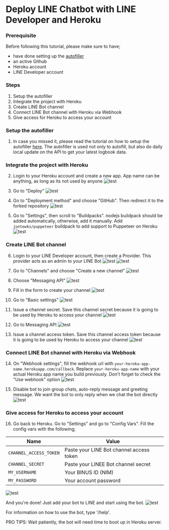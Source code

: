 # Deploy LINE Chatbot with LINE Developer and Heroku

### Prerequisite
Before following this tutorial, please make sure to have;
- have done setting up the [autofiller](https://github.com/bernardadhitya/intern-logbook-chatbot/blob/master/docs/autofill-github-actions.md)
- an active Github
- Heroku account 
- LINE Developer account

### Steps
1. Setup the autofiller
2. Integrate the project with Heroku
3. Create LINE Bot channel
4. Connect LINE Bot channel with Heroku via Webhook
5. Give access for Heroku to access your account

### Setup the autofiller
1. In case you missed it, please read the tutorial on how to setup the autofiller [here](https://github.com/bernardadhitya/intern-logbook-chatbot/blob/master/docs/autofill-github-actions.md). The autofiller is used not only to autofill, but also do daily local update on the API to get your latest logbook data.

### Integrate the project with Heroku
2. Login to your Heroku account and create a new app. App name can be anything, as long as its not used by anyone
![test](line-bot-heroku-assets/2.png)

3. Go to "Deploy"
![test](line-bot-heroku-assets/3.png)

4. Go to "Deployment method" and choose "GitHub". Then redirect it to the forked repository
![test](line-bot-heroku-assets/4.png)

5. Go to "Settings", then scroll to "Buildpacks". nodejs buildpack should be added automatically, otherwise, add it manually. Add `jontewks/puppeteer` buildpack to add support to Puppeteer on Heroku
![test](line-bot-heroku-assets/5.png)

### Create LINE Bot channel
6. Login to your LINE Developer account, then create a Provider. This provider acts as an admin to your LINE Bot
![test](line-bot-heroku-assets/6.png)
![test](line-bot-heroku-assets/7.png)

7. Go to "Channels" and choose "Create a new channel"
![test](line-bot-heroku-assets/8.png)

8. Choose "Messaging API"
![test](line-bot-heroku-assets/9.png)

9. Fill in the form to create your channel
![test](line-bot-heroku-assets/10.png)

10. Go to "Basic settings"
![test](line-bot-heroku-assets/11.png)

11. Issue a channel secret. Save this channel secret because it is going to be used by Heroku to access your channel
![test](line-bot-heroku-assets/12.png)

12. Go to Messaging API
![test](line-bot-heroku-assets/13.png)

13. Issue a channel access token. Save this channel access token because it is going to be used by Heroku to access your channel
![test](line-bot-heroku-assets/14.png)

### Connect LINE Bot channel with Heroku via Webhook

14. On "Webhook settings", fill the webhook url with `your-heroku-app-name.herokuapp.com/callback`. Replace `your-heroku-app-name` with your actual Heroku app name you build previously. Don't forget to check the "Use webhook" option
![test](line-bot-heroku-assets/15.png)

15. Disable bot to join group chats, auto-reply message and greeting message. We want the bot to only reply when we chat the bot directly
![test](line-bot-heroku-assets/16.png)

### Give access for Heroku to access your account

16. Go back to Heroku. Go to "Settings" and go to "Config Vars". Fill the config vars with the following;

| Name | Value |
| ---- | ----- |
| `CHANNEL_ACCESS_TOKEN` | Paste your LINE Bot channel access token |
| `CHANNEL_SECRET` | Paste your LINEE Bot channel secret |
| `MY_USERNAME` | Your BINUS ID (NIM) |
| `MY_PASSWORD` | Your account password |

![test](line-bot-heroku-assets/17.png)

And you're done! Just add your bot to LINE and start using the bot. 
![test](line-bot-heroku-assets/18.png)

For information on how to use the bot, type '/help'.

PRO TIPS: Wait patiently, the bot will need time to boot up in Heroku server.